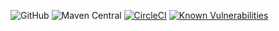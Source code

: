 
![GitHub](https://img.shields.io/github/license/nhojpatrick/nhojpatrick-qa-versions?style=plastic)
![Maven Central](https://img.shields.io/maven-central/v/com.github.nhojpatrick.qa/nhojpatrick-versions-ruleset)
[![CircleCI](https://circleci.com/gh/nhojpatrick/nhojpatrick-versions-ruleset/tree/develop.svg?style=svg)](https://circleci.com/gh/nhojpatrick/nhojpatrick-versions-ruleset/tree/develop)
[![Known Vulnerabilities](https://snyk.io/test/github/nhojpatrick/nhojpatrick-qa-versions/develop/badge.svg)](https://snyk.io/test/github/nhojpatrick/nhojpatrick-qa-versions/develop)
